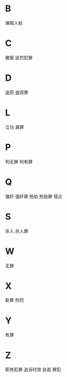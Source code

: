 
# B

保障人权

# C

撤案
惩罚犯罪

# D

盗窃
盗窃罪

# L

立功
漏罪

# P

判无罪
判有罪

# Q

强奸
强奸罪
抢劫
抢劫罪
侵占

# S

杀人
杀人罪

# W

无罪

# X

新罪
刑罚

# Y

有罪

# Z

职务犯罪
追诉时效
自首
罪犯

